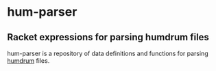 # hum-parser
## Racket expressions for parsing humdrum files

hum-parser is a repository of data definitions and functions
for parsing [humdrum](https://humdrum.org) files.
